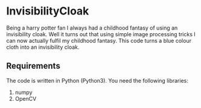 # InvisibilityCloak

Being a harry potter fan I always had a childhood fantasy of using an invisibility cloak. Well it turns out that using simple image processing tricks I can now actually fulfil my childhood fantasy. This code turns a blue colour cloth into an invisibility cloak.

## Requirements

The code is written in Python (Python3). You need the following libraries:
1. numpy
2. OpenCV
